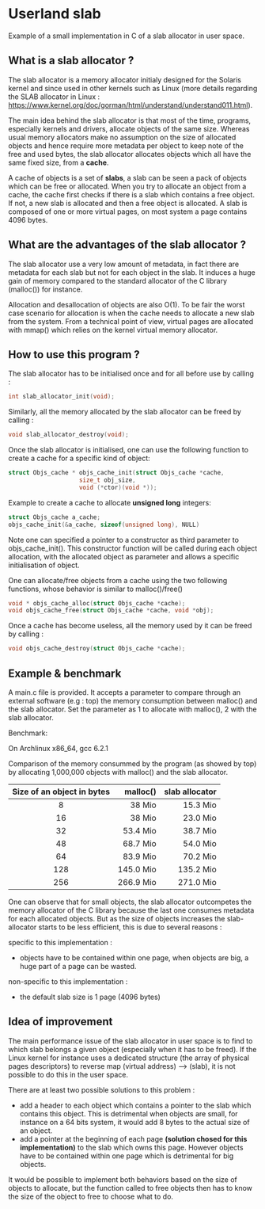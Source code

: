 # Userland slab
Example of a small implementation in C of a slab allocator in user space.

## What is a slab allocator ?
The slab allocator is a memory allocator initialy designed for the Solaris kernel and since used in other kernels such as Linux (more details regarding the SLAB allocator in Linux : https://www.kernel.org/doc/gorman/html/understand/understand011.html).

The main idea behind the slab allocator is that most of the time, programs, especially kernels and drivers, allocate objects of the same size. 
Whereas usual memory allocators make no assumption on the size of allocated objects and hence require more metadata per object to keep note of the free and used bytes, the slab allocator allocates objects which all have the same fixed size, from a **cache**.

A cache of objects is a set of **slabs**, a slab can be seen a pack of objects which can be free or allocated. When you try to allocate an object from a cache, the cache first checks if there is a slab which contains a free object. If not, a new slab is allocated and then a free object is allocated.
A slab is composed of one or more virtual pages, on most system a page contains 4096 bytes.

## What are the advantages of the slab allocator ?
The slab allocator use a very low amount of metadata, in fact there are metadata for each slab but not for each object in the slab. It induces a huge gain of memory compared to the standard allocator of the C library (malloc()) for instance.

Allocation and desallocation of objects are also O(1). To be fair the worst case scenario for allocation is when the cache needs to allocate a new slab from the system. From a technical point of view, virtual pages are allocated with mmap() which relies on the kernel virtual memory allocator.


## How to use this program ?

The slab allocator has to be initialised once and for all before use by calling :
```c
int slab_allocator_init(void);
```

Similarly, all the memory allocated by the slab allocator can be freed by calling :
```c
void slab_allocator_destroy(void);
```

Once the slab allocator is initialised, one can use the following function to create a cache for a specific kind of object:
```c
struct Objs_cache * objs_cache_init(struct Objs_cache *cache,
				    size_t obj_size,
				    void (*ctor)(void *));
```

Example to create a cache to allocate **unsigned long** integers:
```c
struct Objs_cache a_cache;
objs_cache_init(&a_cache, sizeof(unsigned long), NULL)
```

Note one can specified a pointer to a constructor as third parameter to objs\_cache\_init(). This constructor function will be called during each object allocation, with the allocated object as parameter and allows a specific initialisation of object.

One can allocate/free objects from a cache using the two following functions, whose behavior is similar to malloc()/free()
```c
void * objs_cache_alloc(struct Objs_cache *cache);
void objs_cache_free(struct Objs_cache *cache, void *obj);
```

Once a cache has become useless, all the memory used by it can be freed by calling :
```c
void objs_cache_destroy(struct Objs_cache *cache);
```

## Example & benchmark

A main.c file is provided. It accepts a parameter to compare through an external software (e.g : top) the memory consumption between malloc() and the slab allocator.
Set the parameter as 1 to allocate with malloc(), 2 with the slab allocator.

Benchmark: 

On Archlinux x86_64, gcc 6.2.1<br>

Comparison of the memory consummed by the program (as showed by top) by allocating 1,000,000 objects with malloc() and the slab allocator.

|Size of an object in bytes|malloc()|slab allocator|
|:--------------------------:|--------:|--------------:|
| 8 | 38 Mio | 15.3 Mio|
| 16 | 38 Mio | 23.0 Mio |
| 32 | 53.4 Mio | 38.7 Mio |
| 48 | 68.7 Mio | 54.0 Mio |
| 64 | 83.9 Mio | 70.2 Mio |
| 128 | 145.0 Mio | 135.2 Mio |
| 256 | 266.9 Mio | 271.0 Mio |

One can observe that for small objects, the slab allocator outcompetes the memory allocator of the C library because the last one consumes metadata for each allocated objects. But as the size of objects increases the slab-allocator starts to be less efficient, this is due to several reasons :

specific to this implementation :
* objects have to be contained within one page, when objects are big, a huge part of a page can be wasted.

non-specific to this implementation :
* the default slab size is 1 page (4096 bytes) 

## Idea of improvement

The main performance issue of the slab allocator in user space is to find to which slab belongs a given object (especially when it has to be freed). If the Linux kernel for instance uses a dedicated structure (the array of physical pages descriptors) to reverse map (virtual address) --> (slab), it is not possible to do this in the user space.

There are at least two possible solutions to this problem :
* add a header to each object which contains a pointer to the slab which contains this object. This is detrimental when objects are small, for instance on a 64 bits system, it would add 8 bytes to the actual size of an object.
* add a pointer at the beginning of each page **(solution chosed for this implementation)** to the slab which owns this page. However objects have to be contained within one page which is detrimental for big objects.

It would be possible to implement both behaviors based on the size of objects to allocate, but the function called to free objects then has to know the size of the object to free to choose what to do.




